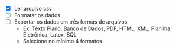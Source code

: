 - [x] Ler arquivo csv
- [ ] Formatar os dados
- [ ] Exportar os dados em três formas de arquivos
	- Ex: Texto Plano, Banco de Dados, PDF, HTML, XML,  Planilha Eletrônica, Latex, SQL
	- Selecione no mínimo 4 formatos